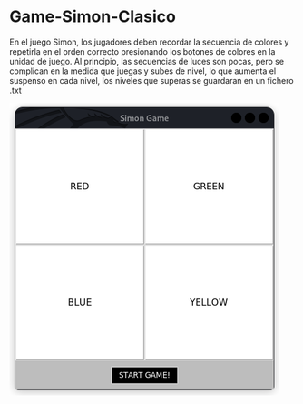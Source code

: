 <h1 aling= "center">Game-Simon-Clasico</h1>
<p>En el juego Simon, los jugadores deben recordar la secuencia de colores y repetirla en el orden correcto
presionando los botones de colores en la unidad de juego. Al principio, las secuencias de luces son pocas, pero
se complican en la medida que juegas y subes de nivel, lo que aumenta el suspenso en cada nivel, los niveles que superas
se guardaran en un fichero .txt</p>
<p><img src="https://github.com/DavidSantana872/Game-Simon-Clasico/blob/main/simon_img.png"></p>
